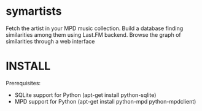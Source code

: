 symartists
==========

Fetch the artist in your MPD music collection. Build a database finding similarities among them using Last.FM backend. Browse the graph of similarities through a web interface

INSTALL
=======

Prerequisites:

* SQLite support for Python (apt-get install python-sqlite)
* MPD support for Python (apt-get install python-mpd python-mpdclient)

